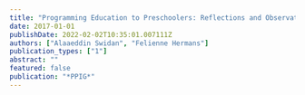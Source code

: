 ```yaml
---
title: "Programming Education to Preschoolers: Reflections and Observations from a Field Study."
date: 2017-01-01
publishDate: 2022-02-02T10:35:01.007111Z
authors: ["Alaaeddin Swidan", "Felienne Hermans"]
publication_types: ["1"]
abstract: ""
featured: false
publication: "*PPIG*"
---
```


